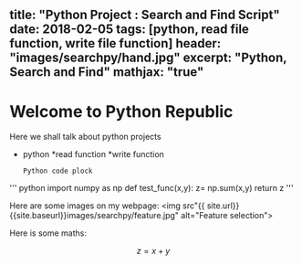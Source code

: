 title: "Python Project : Search and Find Script"
date: 2018-02-05
tags: [python, read file function, write file function]
header:
	"images/searchpy/hand.jpg"
excerpt: "Python, Search and Find"
mathjax: "true"
----

# Welcome to Python Republic

Here we shall talk about python projects

* python 
*read function
*write function


      Python code plock
''' python
	import numpy as np
	def test_func(x,y):
		z= np.sum(x,y)
		return z
'''

Here are some images on my webpage:
<img src"{{ site.url}}{{site.baseurl}}images/searchpy/feature.jpg" alt="Feature selection">

Here is some maths:

  $$z=x+y$$
  
  